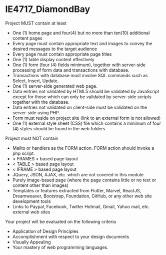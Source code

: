 # IE4717_DiamondBay

Project MUST contain at least
+ One (1) home page and four(4) but no more than ten(10) additional content pages
+ Every page must contain appropriate text and images to convey the desired
messages to the target audience
+ Every page must contain appropriate page titles
+ One (1) table display content effectively
+ One (1) form (four (4) fields minimum), together with server-side processing of form
data and transactions with database.
+ Transactions with database must involve SQL commands such as Select, Insert,
Update.
+ One (1) server-side generated web page.
+ Data entries not validated by HTML5 should be validated by JavaScript except for
those which can only be validated by server-side scripts together with the database.
+ Data entries not validated on client-side must be validated on the server-side using
PHP.
+ Form must reside on project site (link to an external form is not allowed)
+ One (1) external style sheet (CSS) file which contains a minimum of four (4) styles
should be found in the web folders


Project must NOT contain
+ Mailto or handlers as the FORM action. FORM action should invoke a php script.
+ < FRAMES > based page layout
+ < TABLE > based page layout
+ < IFRAME > based page layout
+ JQuery, JSON, AJAX, etc. which are not covered in this module
+ Purely image-based page (where the page contains little or no text or content other
than images)
+ Templates or features extracted from Flutter, Marvel, ReactJS, Dreamweaver,
Bootstrap, Foundation, GitHub, or any other web site development tools
+ Links to Paypal, Facebook, Twitter Hotmail, Gmail, Yahoo mail, etc. external web
sites


Your project will be evaluated on the following criteria
+ Application of Design Principles
+ Accomplishment with respect to your design documents
+ Visually Appealing
+ Your mastery of web programming languages. 
